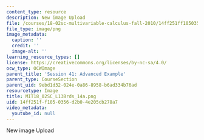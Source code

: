 ```yaml
---
content_type: resource
description: New image Upload
file: /courses/18-02sc-multivariable-calculus-fall-2010/14ff251ff1050356d2b04e205cb278a7_MIT18_02SC_L13Brds_14a.png
file_type: image/png
image_metadata:
  caption: ''
  credit: ''
  image-alt: ''
learning_resource_types: []
license: https://creativecommons.org/licenses/by-nc-sa/4.0/
ocw_type: OCWImage
parent_title: 'Session 41: Advanced Example'
parent_type: CourseSection
parent_uid: 9ebd1d32-024e-0a86-8958-b6ad334b76ad
resourcetype: Image
title: MIT18_02SC_L13Brds_14a.png
uid: 14ff251f-f105-0356-d2b0-4e205cb278a7
video_metadata:
  youtube_id: null
---
```

New image Upload